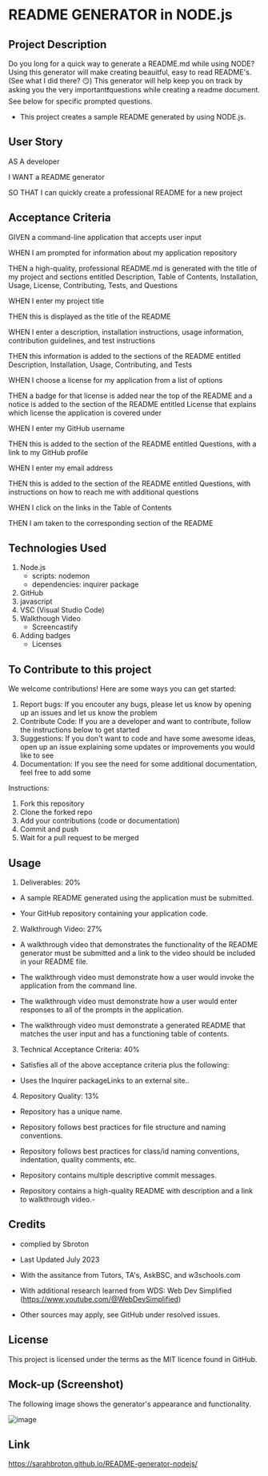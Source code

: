 
# README GENERATOR in NODE.js

## Project Description
Do you long for a quick way to generate a README.md while using NODE?  Using this generator will make creating beauitful, easy to read README's. (See what I did there? 😏)  This generator will help keep you on track by asking you the very important❗questions while creating a readme document. See below for specific prompted questions.  

* This project creates a sample README generated by using NODE.js.  

## User Story
AS A developer

I WANT a README generator

SO THAT I can quickly create a professional README for a new project

## Acceptance Criteria
GIVEN a command-line application that accepts user input

WHEN I am prompted for information about my application repository

THEN a high-quality, professional README.md is generated with the title of my project and sections entitled Description, Table of Contents, Installation, 
Usage, License, Contributing, Tests, and Questions

WHEN I enter my project title

THEN this is displayed as the title of the README

WHEN I enter a description, installation instructions, usage information, contribution guidelines, and test instructions

THEN this information is added to the sections of the README entitled Description, Installation, Usage, Contributing, and Tests

WHEN I choose a license for my application from a list of options

THEN a badge for that license is added near the top of the README and a notice is added to the section of the README entitled License that explains which license the application is covered under

WHEN I enter my GitHub username

THEN this is added to the section of the README entitled Questions, with a link to my GitHub profile

WHEN I enter my email address

THEN this is added to the section of the README entitled Questions, with instructions on how to reach me with additional questions

WHEN I click on the links in the Table of Contents

THEN I am taken to the corresponding section of the README

## Technologies Used
1. Node.js
    * scripts:       nodemon
    * dependencies:  inquirer package
2. GitHub
3. javascript 
4. VSC (Visual Studio Code)
5. Walkthough Video
    * Screencastify
6. Adding badges
    * Licenses


## To Contribute to this project
We welcome contributions! Here are some ways you can get started:
1.  Report bugs: If you encouter any bugs, please let us know by opening up an issues and let us know the problem
2.  Contribute Code: If you are a developer and want to contribute, follow the instructions below to get started
3.  Suggestions: If you don't want to code and have some awesome ideas, open up an issue explaining some updates or improvements you would like to see
4.  Documentation: If you see the need for some additional documentation, feel free to add some

Instructions:  
1.  Fork this repository
2.  Clone the forked repo
3.  Add your contributions (code or documentation)
4.  Commit and push
5.  Wait for a pull request to be merged

## Usage
1.  Deliverables: 20%
* A sample README generated using the application must be submitted.

* Your GitHub repository containing your application code.

2. Walkthrough Video: 27%
* A walkthrough video that demonstrates the functionality of the README generator must be submitted and a link to the video should be included in your README file.

* The walkthrough video must demonstrate how a user would invoke the application from the command line.

* The walkthrough video must demonstrate how a user would enter responses to all of the prompts in the application.

* The walkthrough video must demonstrate a generated README that matches the user input and has a functioning table of contents.

3. Technical Acceptance Criteria: 40%
* Satisfies all of the above acceptance criteria plus the following:

* Uses the Inquirer packageLinks to an external site..

4. Repository Quality: 13%
* Repository has a unique name.

* Repository follows best practices for file structure and naming conventions.

* Repository follows best practices for class/id naming conventions, indentation, quality comments, etc.

* Repository contains multiple descriptive commit messages.

* Repository contains a high-quality README with description and a link to walkthrough video.-


## Credits

* complied by Sbroton

* Last Updated July 2023

* With the assitance from Tutors, TA's, AskBSC, and w3schools.com

* With additional research learned from WDS: Web Dev Simplified (https://www.youtube.com/@WebDevSimplified)

* Other sources may apply, see GitHub under resolved issues.

## License

This project is licensed under the terms as the MIT licence found in GitHub.

## Mock-up (Screenshot)
The following image shows the generator's appearance and functionality.

![image](https://github.com/sarahbroton/README-generator-nodejs/assets/130716239/0ac472db-3feb-4557-b9cb-ab12b8d32fbd)

## Link
https://sarahbroton.github.io/README-generator-nodejs/
